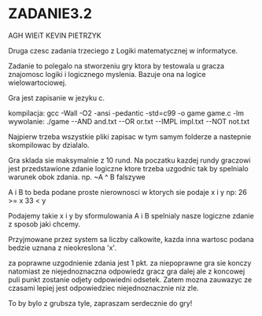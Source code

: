 # ZADANIE3.2

AGH WIEiT 
KEVIN PIETRZYK

Druga czesc zadania trzeciego z Logiki matematycznej w informatyce.

Zadanie to polegalo na stworzeniu gry ktora by testowala u gracza znajomosc logiki i logicznego myslenia. Bazuje ona na logice wielowartociowej.

Gra jest zapisanie w jezyku c.

kompilacja: gcc -Wall -O2 -ansi -pedantic -std=c99 -o game game.c -lm
wywolanie: ./game --AND and.txt --OR or.txt --IMPL impl.txt --NOT not.txt

Najpierw trzeba wszystkie pliki zapisac w tym samym folderze a nastepnie skompilowac by dzialalo.

Gra sklada sie maksymalnie z 10 rund. Na poczatku kazdej rundy graczowi jest przedstawione zdanie logiczne ktore trzeba uzgodnic tak by spelnialo warunek obok zdania.
np. ~A ^ B  falszywe

A i B to beda podane proste nierownosci w ktorych sie podaje x i y np:
26 >= x
33 < y

Podajemy takie x i y by sformulowania A i B spelnialy nasze logiczne zdanie z sposob jaki chcemy.

Przyjmowane przez system sa liczby calkowite, kazda inna wartosc podana bedzie uznana z nieokreslona 'x'.

za poprawne uzgodnienie zdania jest 1 pkt.
za niepoprawne gra sie konczy
natomiast ze niejednoznaczna odpowiedz gracz gra dalej ale z koncowej puli punkt zostanie odjety odpowiedni odsetek.
Zatem mozna zauwazyc ze czasami lepiej jest odpowiedziec niejednoznacznie niz zle.

To by bylo z grubsza tyle, zapraszam serdecznie do gry!



